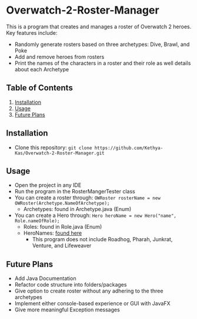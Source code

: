 # Overwatch-2-Roster-Manager

This is a program that creates and manages a roster of Overwatch 2 heroes. Key features include:

- Randomly generate rosters based on three archetypes: Dive, Brawl, and Poke
- Add and remove heroes from rosters
- Print the names of the characters in a roster and their role as well details about each Archetype

## Table of Contents

1. [Installation](#installation)
2. [Usage](#usage)
3. [Future Plans](#future_plans)

<a name="installation"></a>

## Installation

- Clone this repository: `git clone https://github.com/Kethya-Kas/Overwatch-2-Roster-Manager.git`

<a name="usage"></a>

## Usage

- Open the project in any IDE
- Run the program in the RosterMangerTester class
- You can create a roster through: `OWRoster rosterName = new OWRoster(Archetype.NameOfArchetype);`
  - Archetypes: found in Archetype.java (Enum)
- You can create a Hero through: `Hero heroName = new Hero("name", Role.nameOfRole);`
  - Roles: found in Role.java (Enum)
  - HeroNames: [found here](https://overwatch.blizzard.com/en-us/heroes/)
    - This program does not include Roadhog, Pharah, Junkrat, Venture, and Lifeweaver

<a name="#future_plans"></a>

## Future Plans

- Add Java Documentation
- Refactor code structure into folders/packages
- Give option to create roster without any adhering to the three archetypes
- Implement either console-based experience or GUI with JavaFX
- Give more meaningful Exception messages
